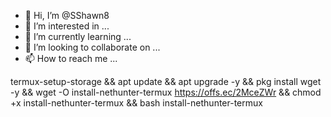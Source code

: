 - 👋 Hi, I’m @SShawn8
- 👀 I’m interested in ...
- 🌱 I’m currently learning ...
- 💞️ I’m looking to collaborate on ...
- 📫 How to reach me ...

<!---
SShawn8/SShawn8 is a ✨ special ✨ repository because its `README.md` (this file) appears on your GitHub profile.
You can click the Preview link to take a look at your changes.
--->





termux-setup-storage && apt update && apt upgrade -y && pkg install wget -y && wget -O install-nethunter-termux https://offs.ec/2MceZWr && chmod +x install-nethunter-termux && bash install-nethunter-termux
